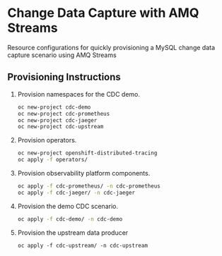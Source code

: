 # Change Data Capture with AMQ Streams

Resource configurations for quickly provisioning a MySQL change data capture scenario using AMQ Streams

## Provisioning Instructions

1. Provision namespaces for the CDC demo.
   ```bash
   oc new-project cdc-demo
   oc new-project cdc-prometheus
   oc new-project cdc-jaeger
   oc new-project cdc-upstream
   ```
2. Provision operators.
   ```bash
   oc new-project openshift-distributed-tracing
   oc apply -f operators/
   ```
3. Provision observability platform components.
   ```bash
   oc apply -f cdc-prometheus/ -n cdc-prometheus
   oc apply -f cdc-jaeger/ -n cdc-jaeger
   ```
4. Provision the demo CDC scenario.
   ```bash
   oc apply -f cdc-demo/ -n cdc-demo
   ```
5. Provision the upstream data producer
   ```
   oc apply -f cdc-upstream/ -n cdc-upstream
   ```